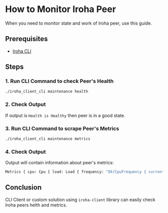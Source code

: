 # How to Monitor Iroha Peer

When you need to monitor state and work of Iroha peer, use this guide.

## Prerequisites

* [Iroha CLI](https://github.com/hyperledger/iroha/blob/iroha2-dev/client_cli/README.md)

## Steps

### 1. Run CLI Command to check Peer's Health

```bash
./iroha_client_cli maintenance health
```

### 2. Check Output

If output is `Health is Healthy` then peer is in a good state.

### 3. Run CLI Command to scrape Peer's Metrics

```bash
./iroha_client_cli maintenance metrics
```

### 4. Check Output

Output will contain information about peer's metrics:

```bash
Metrics { cpu: Cpu { load: Load { frequency: "Ok(CpuFrequency { current: 1204494750 s^-1, min: Some(800000000 s^-1), max: Some(3700000000 s^-1) })", stats: "Ok(CpuStats { ctx_switches: 420120348, interrupts: 88638100 })", time: "Ok(CpuTime { user: 17592.36 s^1, system: 6387.2 s^1, idle: 66334.01 s^1 })" } }, disk: Disk { block_storage_size: 0, block_storage_path: "./blocks" }, memory: Memory { memory: "Ok(Memory { total: 7972520000, available: 1874804000, free: 599556000 })", swap: "Ok(Swap { total: 16777212000, used: 5232588000, free: 11544624000 })" } }
```

## Conclusion

CLI Client or custom solution using `iroha-client` library can easily check Iroha peers helth and metrics.
